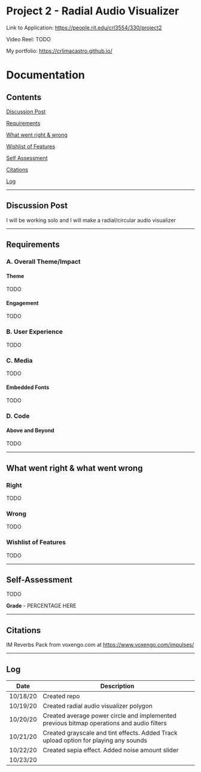 # Project 2 - Radial Audio Visualizer

Link to Application: <https://people.rit.edu/crl3554/330/project2>

Video Reel: TODO

My portfolio: <https://crlimacastro.github.io/>

# Documentation

## Contents

[Discussion Post](#Discussion-Post)

[Requirements](#Requirements)

[What went right & wrong](#What-went-right-&-what-went-wrong)

[Wishlist of Features](#Wishlist-of-Features)

[Self Assessment](#Self-Assessment)

[Citations](#Citations)

[Log](#Log)

------------------------------------

## Discussion Post

I will be working solo and I will make a radial/circular audio visualizer

------------------------------------

## Requirements

### A. Overall Theme/Impact

#### Theme

TODO

#### Engagement

TODO

### B. User Experience

TODO

### C. Media

TODO

#### Embedded Fonts

TODO

### D. Code

#### Above and Beyond

TODO

------------------------------------

## What went right & what went wrong

### Right

TODO

### Wrong

TODO

### Wishlist of Features

TODO

------------------------------------

## Self-Assessment

TODO

**Grade** - PERCENTAGE HERE

------------------------------------

## Citations

IM Reverbs Pack from voxengo.com at https://www.voxengo.com/impulses/

------------------------------------

## Log

|   Date   | Description                                                                               |
|:--------:|-------------------------------------------------------------------------------------------|
| 10/18/20 | Created repo                                                                              |
| 10/19/20 | Created radial audio visualizer polygon                                                   |
| 10/20/20 | Created average power circle and implemented previous bitmap operations and audio filters |
| 10/21/20 | Created grayscale and tint effects. Added Track upload option for playing any sounds      |
| 10/22/20 | Created sepia effect. Added noise amount slider                                           |
| 10/23/20 |                                                                                           |
